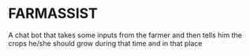 # FARMASSIST
A chat bot that takes some inputs from the farmer and then tells him the crops he/she should grow during that time and in that place
